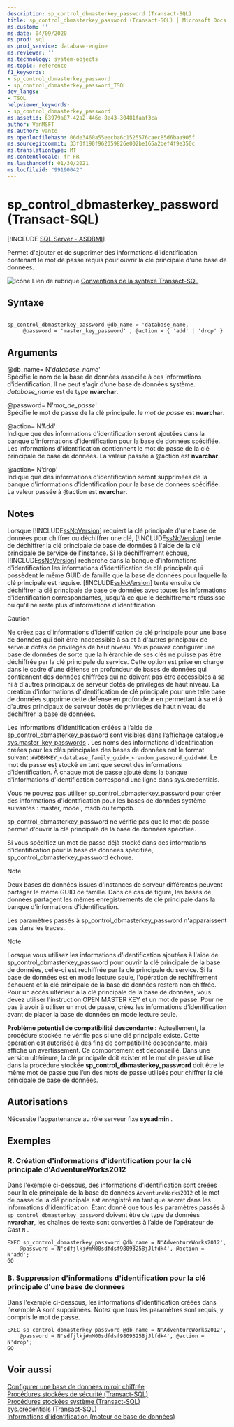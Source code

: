 ```yaml
---
description: sp_control_dbmasterkey_password (Transact-SQL)
title: sp_control_dbmasterkey_password (Transact-SQL) | Microsoft Docs
ms.custom: ''
ms.date: 04/09/2020
ms.prod: sql
ms.prod_service: database-engine
ms.reviewer: ''
ms.technology: system-objects
ms.topic: reference
f1_keywords:
- sp_control_dbmasterkey_password
- sp_control_dbmasterkey_password_TSQL
dev_langs:
- TSQL
helpviewer_keywords:
- sp_control_dbmasterkey_password
ms.assetid: 63979a87-42a2-446e-8e43-30481faaf3ca
author: VanMSFT
ms.author: vanto
ms.openlocfilehash: 06de3460a55eecba6c1525576caec85d6baa905f
ms.sourcegitcommit: 33f0f190f962059826e002be165a2bef4f9e350c
ms.translationtype: MT
ms.contentlocale: fr-FR
ms.lasthandoff: 01/30/2021
ms.locfileid: "99190042"
---
```

# <a name="sp_control_dbmasterkey_password-transact-sql"></a>sp_control_dbmasterkey_password (Transact-SQL)
[!INCLUDE [SQL Server - ASDBMI](../../includes/applies-to-version/sql-asdbmi.md)]

  Permet d'ajouter et de supprimer des informations d'identification contenant le mot de passe requis pour ouvrir la clé principale d'une base de données.  
  
 ![Icône Lien de rubrique](../../database-engine/configure-windows/media/topic-link.gif "Icône du lien de rubrique") [Conventions de la syntaxe Transact-SQL](../../t-sql/language-elements/transact-sql-syntax-conventions-transact-sql.md)  
  
## <a name="syntax"></a>Syntaxe  
  
```  
  
sp_control_dbmasterkey_password @db_name = 'database_name,  
     @password = 'master_key_password' , @action = { 'add' | 'drop' }  
```  
  
## <a name="arguments"></a>Arguments  
 @db_name= N'*database_name*'  
 Spécifie le nom de la base de données associée à ces informations d'identification. Il ne peut s'agir d'une base de données système. *database_name* est de type **nvarchar**.  
  
 @password= N'*mot_de_passe*'  
 Spécifie le mot de passe de la clé principale. le *mot de passe* est **nvarchar**.  
  
 @action= N’Add'  
 Indique que des informations d'identification seront ajoutées dans la banque d'informations d'identification pour la base de données spécifiée. Les informations d'identification contiennent le mot de passe de la clé principale de base de données. La valeur passée à @action est **nvarchar**.  
  
 @action= N’drop'  
 Indique que des informations d'identification seront supprimées de la banque d'informations d'identification pour la base de données spécifiée. La valeur passée à @action est **nvarchar**.  
  
## <a name="remarks"></a>Notes  
 Lorsque [!INCLUDE[ssNoVersion](../../includes/ssnoversion-md.md)] requiert la clé principale d'une base de données pour chiffrer ou déchiffrer une clé, [!INCLUDE[ssNoVersion](../../includes/ssnoversion-md.md)] tente de déchiffrer la clé principale de base de données à l'aide de la clé principale de service de l'instance. Si le déchiffrement échoue, [!INCLUDE[ssNoVersion](../../includes/ssnoversion-md.md)] recherche dans la banque d'informations d'identification les informations d'identification de clé principale qui possèdent le même GUID de famille que la base de données pour laquelle la clé principale est requise. [!INCLUDE[ssNoVersion](../../includes/ssnoversion-md.md)] tente ensuite de déchiffrer la clé principale de base de données avec toutes les informations d'identification correspondantes, jusqu'à ce que le déchiffrement réussisse ou qu'il ne reste plus d'informations d'identification.  
  
> [!CAUTION]  
>  Ne créez pas d'informations d'identification de clé principale pour une base de données qui doit être inaccessible à sa et à d'autres principaux de serveur dotés de privilèges de haut niveau. Vous pouvez configurer une base de données de sorte que la hiérarchie de ses clés ne puisse pas être déchiffrée par la clé principale du service. Cette option est prise en charge dans le cadre d'une défense en profondeur de bases de données qui contiennent des données chiffrées qui ne doivent pas être accessibles à sa ni à d'autres principaux de serveur dotés de privilèges de haut niveau. La création d'informations d'identification de clé principale pour une telle base de données supprime cette défense en profondeur en permettant à sa et à d'autres principaux de serveur dotés de privilèges de haut niveau de déchiffrer la base de données.  
  
 Les informations d’identification créées à l’aide de sp_control_dbmasterkey_password sont visibles dans l’affichage catalogue [sys.master_key_passwords](../../relational-databases/system-catalog-views/sys-master-key-passwords-transact-sql.md) . Les noms des informations d'identification créées pour les clés principales des bases de données ont le format suivant :`##DBMKEY_<database_family_guid>_<random_password_guid>##`. Le mot de passe est stocké en tant que secret des informations d'identification. À chaque mot de passe ajouté dans la banque d'informations d'identification correspond une ligne dans sys.credentials.  
  
 Vous ne pouvez pas utiliser sp_control_dbmasterkey_password pour créer des informations d'identification pour les bases de données système suivantes : master, model, msdb ou tempdb.  
  
 sp_control_dbmasterkey_password ne vérifie pas que le mot de passe permet d'ouvrir la clé principale de la base de données spécifiée.  
  
 Si vous spécifiez un mot de passe déjà stocké dans des informations d'identification pour la base de données spécifiée, sp_control_dbmasterkey_password échoue.  
  
> [!NOTE]  
>  Deux bases de données issues d'instances de serveur différentes peuvent partager le même GUID de famille. Dans ce cas de figure, les bases de données partagent les mêmes enregistrements de clé principale dans la banque d'informations d'identification.  
  
 Les paramètres passés à sp_control_dbmasterkey_password n'apparaissent pas dans les traces.  
  
> [!NOTE]  
>  Lorsque vous utilisez les informations d'identification ajoutées à l'aide de sp_control_dbmasterkey_password pour ouvrir la clé principale de la base de données, celle-ci est rechiffrée par la clé principale du service. Si la base de données est en mode lecture seule, l'opération de rechiffrement échouera et la clé principale de la base de données restera non chiffrée. Pour un accès ultérieur à la clé principale de la base de données, vous devez utiliser l'instruction OPEN MASTER KEY et un mot de passe. Pour ne pas à avoir à utiliser un mot de passe, créez les informations d'identification avant de placer la base de données en mode lecture seule.  
  
 **Problème potentiel de compatibilité descendante :** Actuellement, la procédure stockée ne vérifie pas si une clé principale existe. Cette opération est autorisée à des fins de compatibilité descendante, mais affiche un avertissement. Ce comportement est déconseillé. Dans une version ultérieure, la clé principale doit exister et le mot de passe utilisé dans la procédure stockée **sp_control_dbmasterkey_password** doit être le même mot de passe que l’un des mots de passe utilisés pour chiffrer la clé principale de base de données.  
  
## <a name="permissions"></a>Autorisations  
 Nécessite l'appartenance au rôle serveur fixe **sysadmin** .  
  
## <a name="examples"></a>Exemples  
  
### <a name="a-creating-a-credential-for-the-adventureworks2012-master-key"></a>R. Création d'informations d'identification pour la clé principale d'AdventureWorks2012  
 Dans l'exemple ci-dessous, des informations d'identification sont créées pour la clé principale de la base de données `AdventureWorks2012` et le mot de passe de la clé principale est enregistré en tant que secret dans les informations d'identification. Étant donné que tous les paramètres passés à `sp_control_dbmasterkey_password` doivent être de type de données **nvarchar**, les chaînes de texte sont converties à l’aide de l’opérateur de Cast `N` .  
  
```  
EXEC sp_control_dbmasterkey_password @db_name = N'AdventureWorks2012',   
    @password = N'sdfjlkj#mM00sdfdsf98093258jJlfdk4', @action = N'add';  
GO  
```  
  
### <a name="b-dropping-a-credential-for-a-database-master-key"></a>B. Suppression d'informations d'identification pour la clé principale d'une base de données  
 Dans l'exemple ci-dessous, les informations d'identification créées dans l'exemple A sont supprimées. Notez que tous les paramètres sont requis, y compris le mot de passe.  
  
```  
EXEC sp_control_dbmasterkey_password @db_name = N'AdventureWorks2012',   
    @password = N'sdfjlkj#mM00sdfdsf98093258jJlfdk4', @action = N'drop';  
GO  
```  
  
## <a name="see-also"></a>Voir aussi  
 [Configurer une base de données miroir chiffrée](../../database-engine/database-mirroring/set-up-an-encrypted-mirror-database.md)   
 [Procédures stockées de sécurité &#40;Transact-SQL&#41;](../../relational-databases/system-stored-procedures/security-stored-procedures-transact-sql.md)   
 [Procédures stockées système &#40;Transact-SQL&#41;](../../relational-databases/system-stored-procedures/system-stored-procedures-transact-sql.md)   
 [sys.credentials &#40;Transact-SQL&#41;](../../relational-databases/system-catalog-views/sys-credentials-transact-sql.md)   
 [Informations d’identification &#40;moteur de base de données&#41;](../../relational-databases/security/authentication-access/credentials-database-engine.md)  
  
  
